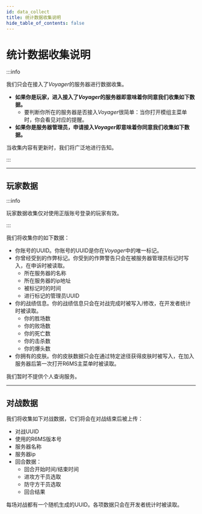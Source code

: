```yaml
---
id: data_collect
title: 统计数据收集说明
hide_table_of_contents: false 
---
```


# 统计数据收集说明

:::info

我们只会在接入了*Voyager*的服务器进行数据收集。

- **如果你是玩家，进入接入了*Voyager*的服务器即意味着你同意我们收集如下数据。**
    - 要判断你所在的服务器是否接入*Voyager*很简单：当你打开模组主菜单时，你会看见对应的提醒。
- **如果你是服务器管理员，申请接入*Voyager*即意味着你同意我们收集如下数据。**

当收集内容有更新时，我们将广泛地进行告知。

:::

---

## 玩家数据

:::info

玩家数据收集仅对使用正版账号登录的玩家有效。

:::

我们将收集你的如下数据：

- 你账号的UUID。你账号的UUID是你在*Voyager*中的唯一标记。
- 你曾经受到的作弊标记。你受到的作弊警告只会在被服务器管理员标记时写入，在申诉时被读取。
    - 所在服务器的名称
    - 所在服务器的ip地址
    - 被标记时的时间
    - 进行标记的管理员UUID
- 你的战绩信息。你的战绩信息只会在对战完成时被写入/修改，在开发者统计时被读取。
    - 你的胜场数
    - 你的败场数
    - 你的死亡数
    - 你的击杀数
    - 你的爆头数
- 你拥有的皮肤。你的皮肤数据只会在通过特定途径获得皮肤时被写入，在加入服务器后第一次打开R6MS主菜单时被读取。

我们暂时不提供个人查询服务。

---

## 对战数据

我们将收集如下对战数据，它们将会在对战结束后被上传：

- 对战UUID
- 使用的R6MS版本号
- 服务器名称
- 服务器ip
- 回合数据：
    - 回合开始时间/结束时间
    - 进攻方干员选取
    - 防守方干员选取
    - 回合结果

每场对战都有一个随机生成的UUID。各项数据只会在开发者统计时被读取。